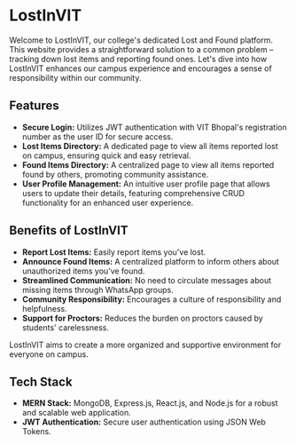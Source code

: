 # LostInVIT

Welcome to LostInVIT, our college's dedicated Lost and Found platform. This website provides a straightforward solution to a common problem – tracking down lost items and reporting found ones. Let's dive into how LostInVIT enhances our campus experience and encourages a sense of responsibility within our community.

## Features

- **Secure Login:** Utilizes JWT authentication with VIT Bhopal's registration number as the user ID for secure access.
- **Lost Items Directory:** A dedicated page to view all items reported lost on campus, ensuring quick and easy retrieval.
- **Found Items Directory:** A centralized page to view all items reported found by others, promoting community assistance.
- **User Profile Management:** An intuitive user profile page that allows users to update their details, featuring comprehensive CRUD functionality for an enhanced user experience.

## Benefits of LostInVIT

- **Report Lost Items:** Easily report items you've lost.
- **Announce Found Items:** A centralized platform to inform others about unauthorized items you’ve found.
- **Streamlined Communication:** No need to circulate messages about missing items through WhatsApp groups.
- **Community Responsibility:** Encourages a culture of responsibility and helpfulness.
- **Support for Proctors:** Reduces the burden on proctors caused by students' carelessness.

LostInVIT aims to create a more organized and supportive environment for everyone on campus.


## Tech Stack

- **MERN Stack:** MongoDB, Express.js, React.js, and Node.js for a robust and scalable web application.
- **JWT Authentication:** Secure user authentication using JSON Web Tokens.




